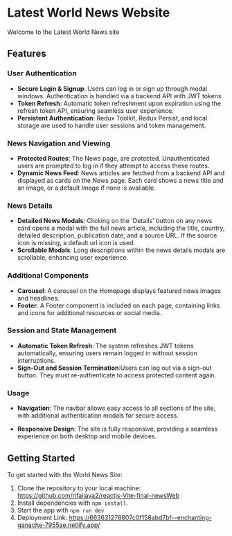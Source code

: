 # Latest World News Website

Welcome to the Latest World News site

## Features

### User Authentication

- **Secure Login & Signup**: Users can log in or sign up through modal windows. Authentication is handled via a backend API with JWT tokens.
- **Token Refresh**: Automatic token refreshment upon expiration using the refresh token API, ensuring seamless user experience.
- **Persistent Authentication**: Redux Toolkit, Redux Persist, and local storage are used to handle user sessions and token management.

### News Navigation and Viewing

- **Protected Routes**: The News page, are protected. Unauthenticated users are prompted to log in if they attempt to access these routes.
- **Dynamic News Feed**: News articles are fetched from a backend API and displayed as cards on the News page. Each card shows a news title and an image, or a default Image if none is available.

### News Details

- **Detailed News Modals**: Clicking on the 'Details' button on any news card opens a modal with the full news article, including the title, country, detailed description, publication date, and a source URL. If the source icon is missing, a default url icon is used.
- **Scrollable Modals**: Long descriptions within the news details modals are scrollable, enhancing user experience.

### Additional Components

- **Carousel**: A carousel on the Homepage displays featured news images and headlines.
- **Footer**: A Footer component is included on each page, containing links and icons for additional resources or social media.

### Session and State Management

- **Automatic Token Refresh**: The system refreshes JWT tokens automatically, ensuring users remain logged in without session interruptions.
- **Sign-Out and Session Termination**:Users can log out via a sign-out button. They must re-authenticate to access protected content again.

### Usage

- **Navigation**: The navbar allows easy access to all sections of the site, with additional authentication modals for secure access.

- **Responsive Design**: The site is fully responsive, providing a seamless experience on both desktop and mobile devices.

## Getting Started

To get started with the World News Site:

1. Clone the repository to your local machine: <https://github.com/rifaiiaya2/reactjs-Vite-final-newsWeb>
2. Install dependencies with `npm install`.
3. Start the app with `npm run dev`
4. Deployment Link: https://663631278807c0f158abd7bf--enchanting-ganache-7955ae.netlify.app/
